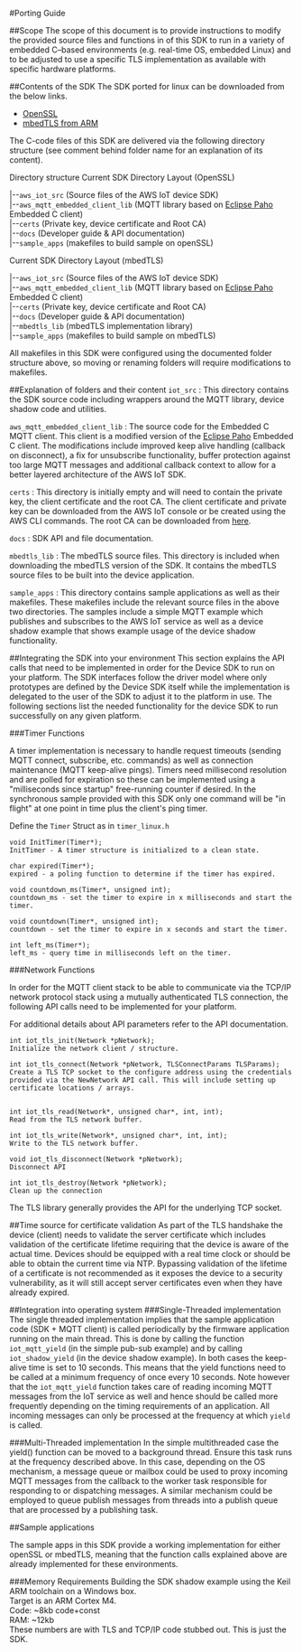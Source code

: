 #Porting Guide

##Scope
The scope of this document is to provide instructions to modify the provided source files and functions in of this SDK to run in a variety of embedded C–based environments (e.g. real-time OS, embedded Linux) and to be adjusted to use a specific TLS implementation as available with specific hardware platforms.

##Contents of the SDK
The SDK ported for linux can be downloaded from the below links.

* [OpenSSL](https://s3.amazonaws.com/aws-iot-device-sdk-embedded-c/linux_mqtt_openssl-latest.tar)
* [mbedTLS from
  ARM](https://s3.amazonaws.com/aws-iot-device-sdk-embedded-c/linux_mqtt_mbedtls-latest.tar)

The C-code files of this SDK are delivered via the following directory structure (see comment behind folder name for an explanation of its content). 

Directory structure Current SDK Directory Layout (OpenSSL)

|--`aws_iot_src` (Source files of the AWS IoT device SDK)<br> 
|--`aws_mqtt_embedded_client_lib` (MQTT library based on [Eclipse Paho](http://www.eclipse.org/paho/clients/c/embedded/) Embedded C client)<br>
|--`certs` (Private key, device certificate and Root CA) <br>
|--`docs` (Developer guide & API documentation) <br>
|--`sample_apps` (makefiles to build sample on openSSL) <br>

Current SDK Directory Layout (mbedTLS)

|--`aws_iot_src` (Source files of the AWS IoT device SDK) <br>
|--`aws_mqtt_embedded_client_lib` (MQTT library based on [Eclipse Paho](http://www.eclipse.org/paho/clients/c/embedded/) Embedded C client) <br>
|--`certs` (Private key, device certificate and Root CA) <br>
|--`docs` (Developer guide & API documentation) <br>
|--`mbedtls_lib` (mbedTLS implementation library) <br>
|--`sample_apps` (makefiles to build sample on mbedTLS) <br> 

All makefiles in this SDK were configured using the documented folder structure above, so moving or renaming folders will require modifications to makefiles.

##Explanation of folders and their content
`iot_src` : This directory contains the SDK source code including wrappers around the MQTT library, device shadow code and utilities.

`aws_mqtt_embedded_client_lib` : The source code for the Embedded C MQTT client. This client is a modified version of the [Eclipse Paho](http://www.eclipse.org/paho/clients/c/embedded/) Embedded C client. The modifications include improved keep alive handling (callback on disconnect), a fix for unsubscribe functionality, buffer protection against too large MQTT messages and additional callback context to allow for a better layered architecture of the AWS IoT SDK.

`certs` : This directory is initially empty and will need to contain the private key, the client certificate and the root CA. The client certificate and private key can be downloaded from the AWS IoT console or be created using the AWS CLI commands. The root CA can be downloaded from [here](https://www.symantec.com/content/en/us/enterprise/verisign/roots/VeriSign-Class%203-Public-Primary-Certification-Authority-G5.pem).

`docs` : SDK API and file documentation.

`mbedtls_lib` : The mbedTLS source files. This directory is included when downloading the mbedTLS version of the SDK. It contains the mbedTLS source files to be built into the device application.

`sample_apps` : This directory contains sample applications as well as their makefiles. These makefiles include the relevant source files in the above two directories. The samples include a simple MQTT example which publishes and subscribes to the AWS IoT service as well as a device shadow example that shows example usage of the device shadow functionality.

##Integrating the SDK into your environment
This section explains the API calls that need to be implemented in order for the Device SDK to run on your platform. The SDK interfaces follow the driver model where only prototypes are defined by the Device SDK itself while the implementation is delegated to the user of the SDK to adjust it to the platform in use. The following sections list the needed functionality for the device SDK to run successfully on any given platform.

###Timer Functions

A timer implementation is necessary to handle request timeouts (sending MQTT connect, subscribe, etc. commands) as well as connection maintenance (MQTT keep-alive pings). Timers need millisecond resolution and are polled for expiration so these can be implemented using a "milliseconds since startup" free-running counter if desired. In the synchronous sample provided with this SDK only one command will be "in flight" at one point in time plus the client's ping timer. 

Define the `Timer` Struct as in `timer_linux.h`

```
void InitTimer(Timer*);
InitTimer - A timer structure is initialized to a clean state.

char expired(Timer*);
expired - a poling function to determine if the timer has expired.

void countdown_ms(Timer*, unsigned int);
countdown_ms - set the timer to expire in x milliseconds and start the timer.

void countdown(Timer*, unsigned int);
countdown - set the timer to expire in x seconds and start the timer.

int left_ms(Timer*);
left_ms - query time in milliseconds left on the timer.
```

###Network Functions

In order for the MQTT client stack to be able to communicate via the TCP/IP network protocol stack using a mutually authenticated TLS connection, the following API calls need to be implemented for your platform. 

For additional details about API parameters refer to the API documentation.

```
int iot_tls_init(Network *pNetwork);
Initialize the network client / structure.  

int iot_tls_connect(Network *pNetwork, TLSConnectParams TLSParams);
Create a TLS TCP socket to the configure address using the credentials provided via the NewNetwork API call. This will include setting up certificate locations / arrays.


int iot_tls_read(Network*, unsigned char*, int, int);
Read from the TLS network buffer.

int iot_tls_write(Network*, unsigned char*, int, int);
Write to the TLS network buffer.

void iot_tls_disconnect(Network *pNetwork);
Disconnect API

int iot_tls_destroy(Network *pNetwork);
Clean up the connection
```
The TLS library generally provides the API for the underlying TCP socket.

##Time source for certificate validation
As part of the TLS handshake the device (client) needs to validate the server certificate which includes validation of the certificate lifetime requiring that the device is aware of the actual time. Devices should be equipped with a real time clock or should be able to obtain the current time via NTP. Bypassing validation of the lifetime of a certificate is not recommended as it exposes the device to a security vulnerability, as it will still accept server certificates even when they have already expired.

##Integration into operating system
###Single-Threaded implementation
The single threaded implementation implies that the sample application code (SDK + MQTT client) is called periodically by the firmware application running on the main thread. This is done by calling the function `iot_mqtt_yield` (in the simple pub-sub example) and by calling `iot_shadow_yield` (in the device shadow example). In both cases the keep-alive time is set to 10 seconds. This means that the yield functions need to be called at a minimum frequency of once every 10 seconds. Note however that the `iot_mqtt_yield` function takes care of reading incoming MQTT messages from the IoT service as well and hence should be called more frequently depending on the timing requirements of an application. All incoming messages can only be processed at the frequency at which `yield` is called.

###Multi-Threaded implementation
In the simple multithreaded case the yield() function can be moved to a background thread. Ensure this task runs at the frequency described above. In this case, depending on the OS mechanism, a message queue or mailbox could be used to proxy incoming MQTT messages from the callback to the worker task responsible for responding to or dispatching messages. A similar mechanism could be employed to queue publish messages from threads into a publish queue that are processed by a publishing task.

##Sample applications

The sample apps in this SDK provide a working implementation for either openSSL or mbedTLS, meaning that the function calls explained above are already implemented for these environments.

###Memory Requirements
Building the SDK shadow example using the Keil ARM toolchain on a Windows box.<br>
Target is an ARM Cortex M4.<br>
Code: ~8kb code+const<br>
RAM: ~12kb<br>
These numbers are with TLS and TCP/IP code stubbed out. This is just the SDK.

